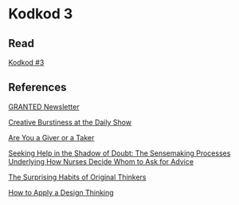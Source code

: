# Kodkod 3
## Read

[Kodkod #3][1]


## References

[GRANTED Newsletter][2]

[Creative Burstiness at the Daily Show][3]

[Are You a Giver or a Taker][4]

[Seeking Help in the Shadow of Doubt: The Sensemaking Processes Underlying How Nurses Decide Whom to Ask for Advice][5]

[The Surprising Habits of Original Thinkers][6]

[How to Apply a Design Thinking][7]


[1]: http://www.k0dk0d.com/pdfs/kodkod3.pdf "Kodkod #3"
[2]: https://www.adamgrant.net/newsletter
[3]: https://www.ted.com/talks/worklife_with_adam_grant_creative_burstiness_at_the_daily_show
[4]: https://www.ted.com/talks/adam_grant_are_you_a_giver_or_a_taker
[5]: https://www.researchgate.net/publication/26762646_Seeking_Help_in_the_Shadow_of_Doubt_The_Sensemaking_Processes_Underlying_How_Nurses_Decide_Whom_to_Ask_for_Advice
[6]: https://www.ted.com/talks/adam_grant_the_surprising_habits_of_original_thinkers
[7]: https://medium.com/digital-experience-design/how-to-apply-a-design-thinking-hcd-ux-or-any-creative-process-from-scratch-b8786efbf812

